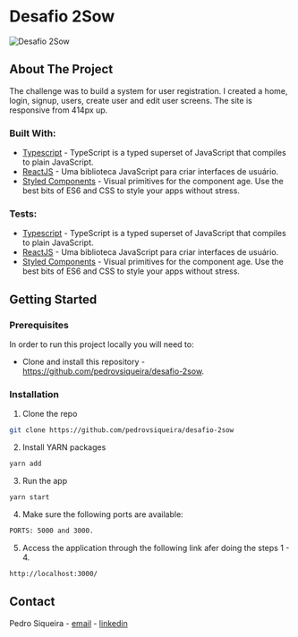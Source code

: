 # Desafio 2Sow

![Desafio 2Sow ](/media/meucarrinho_banner_2.png)

## About The Project

The challenge was to build a system for user registration. I created a home, login, signup, users, create user and edit user screens. The site is responsive from 414px up.

### Built With:

- [Typescript](https://www.typescriptlang.org/) - TypeScript is a typed superset of JavaScript that compiles to plain JavaScript.
- [ReactJS](https://pt-br.reactjs.org/) - Uma biblioteca JavaScript para criar interfaces de usuário.
- [Styled Components](https://styled-components.com/) - Visual primitives for the component age. Use the best bits of ES6 and CSS to style your apps without stress.


### Tests:

- [Typescript](https://www.typescriptlang.org/) - TypeScript is a typed superset of JavaScript that compiles to plain JavaScript.
- [ReactJS](https://pt-br.reactjs.org/) - Uma biblioteca JavaScript para criar interfaces de usuário.
- [Styled Components](https://styled-components.com/) - Visual primitives for the component age. Use the best bits of ES6 and CSS to style your apps without stress.

<!-- GETTING STARTED -->

## Getting Started

<!-- PLACEHOLDER FOR PROJECT OVERVIEW -->

### Prerequisites

In order to run this project locally you will need to:

- Clone and install this repository - https://github.com/pedrovsiqueira/desafio-2sow.

### Installation

1. Clone the repo

```sh
git clone https://github.com/pedrovsiqueira/desafio-2sow
```

2. Install YARN packages

```sh
yarn add
```

3. Run the app

```sh
yarn start
```

4. Make sure the following ports are available:

```sh
PORTS: 5000 and 3000.
```

5. Access the application through the following link afer doing the steps 1 - 4.

```sh
http://localhost:3000/
```

<!-- CONTACT -->

## Contact

Pedro Siqueira - [email](mailto:pedro.v.siqueira@gmail.com) - [linkedin](https://www.linkedin.com/in/pedrovsiqueira/)